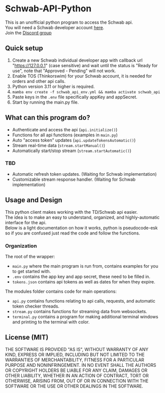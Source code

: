 # Schwab-API-Python 
This is an unofficial python program to access the Schwab api.    
You will need a Schwab developer account [here](https://beta-developer.schwab.com/).        
Join the [Discord group](https://discord.gg/m7SSjr9rs9)


## Quick setup
1. Create a new Schwab individual developer app with callback url "https://127.0.0.1" (case sensitive) and wait until the status is "Ready for use", note that "Approved - Pending" will not work.
2. Enable TOS (Thinkorswim) for your Schwab account, it is needed for orders and other api calls.
3. Python version 3.11 or higher is required.     
4. `mamba env create -f schwab_api_env.yml && mamba activate schwab_api` 
5. Paste keys in the `.env` file specifically appKey and appSecret.
6. Start by running the main.py file.

## What can this program do?
 - Authenticate and access the api (`api.initialize()`)
 - Functions for all api functions (examples in `main.py`)
 - Auto "access token" updates (`api.updateTokensAutomatic()`)
 - Stream real-time data (`stream.startManual()`)
 - Automatically start/stop stream (`stream.startAutomatic()`)
 ### TBD 
 - Automatic refresh token updates. (Waiting for Schwab implementation)
 - Customizable stream response handler. (Waiting for Schwab implementation)


## Usage and Design
This python client makes working with the TD/Schwab api easier.    
The idea is to make an easy to understand, organized, and highly-automatic interface for the api.   
Below is a light documentation on how it works, python is pseudocode-esk so if you are confused just read the code and follow the functions. 

### Organization

The root of the wrapper:
 - `main.py` where the main program is run from, contains examples for you to get started with.
 - `.env` contains the app key and app secret, these need to be filled in.
 - `tokens.json` contains api tokens as well as dates for when they expire.

The modules folder contains code for main operations:     
 - `api.py` contains functions relating to api calls, requests, and automatic token checker threads.
 - `stream.py` contains functions for streaming data from websockets.
 - `terminal.py` contains a program for making additional terminal windows and printing to the terminal with color.

<!---
### Initialization
main.py initializes below main() in `if __name__ == '__main__':` each call is described below:
 1. `api.initialize()` # This calls a function that checks if the access or refresh token need to be re-authenticated. It also adds the tokens and expire times to variables in `universe.py`
 2. `main()` # This is where you put your code to be run.
-->
## License (MIT)

THE SOFTWARE IS PROVIDED "AS IS", WITHOUT WARRANTY OF ANY KIND, EXPRESS OR
IMPLIED, INCLUDING BUT NOT LIMITED TO THE WARRANTIES OF MERCHANTABILITY,
FITNESS FOR A PARTICULAR PURPOSE AND NONINFRINGEMENT. IN NO EVENT SHALL THE
AUTHORS OR COPYRIGHT HOLDERS BE LIABLE FOR ANY CLAIM, DAMAGES OR OTHER
LIABILITY, WHETHER IN AN ACTION OF CONTRACT, TORT OR OTHERWISE, ARISING FROM,
OUT OF OR IN CONNECTION WITH THE SOFTWARE OR THE USE OR OTHER DEALINGS IN THE
SOFTWARE.
